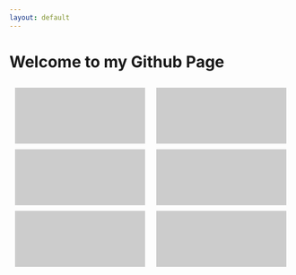 ```yaml
---
layout: default
---
```


<!DOCTYPE html>
<html>
<head>
  <title>Mr Teasdale CS</title>
  <style>
    .container {display: flex;}.column {flex: 1;padding: 10px;}.box {background-color: #ccc;height: 100px;margin-bottom: 10px;}
  </style>
</head>
<body>
  <h1>Welcome to my Github Page</h1>
  <div class="container">
    <div class="column">
      <a href="./cyber-security.md"><div class="box"></div></a>
      <div class="box"></div>
      <div class="box"></div>
    </div>
    <div class="column">
      <div class="box"></div>
      <div class="box"></div>
      <div class="box"></div>
    </div>
  </div>
</body>
</html>
